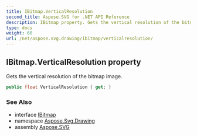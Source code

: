 ```yaml
---
title: IBitmap.VerticalResolution
second_title: Aspose.SVG for .NET API Reference
description: IBitmap property. Gets the vertical resolution of the bitmap image
type: docs
weight: 60
url: /net/aspose.svg.drawing/ibitmap/verticalresolution/
---
```

## IBitmap.VerticalResolution property

Gets the vertical resolution of the bitmap image.

```csharp
public float VerticalResolution { get; }
```

### See Also

* interface [IBitmap](../)
* namespace [Aspose.Svg.Drawing](../../../aspose.svg.drawing/)
* assembly [Aspose.SVG](../../../)
